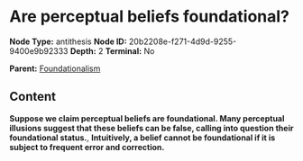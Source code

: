 # Are perceptual beliefs foundational?

**Node Type:** antithesis
**Node ID:** 20b2208e-f271-4d9d-9255-9400e9b92333
**Depth:** 2
**Terminal:** No

**Parent:** [Foundationalism](foundationalism.md)

## Content

**Suppose we claim perceptual beliefs are foundational. Many perceptual illusions suggest that these beliefs can be false, calling into question their foundational status.**, **Intuitively, a belief cannot be foundational if it is subject to frequent error and correction.**
